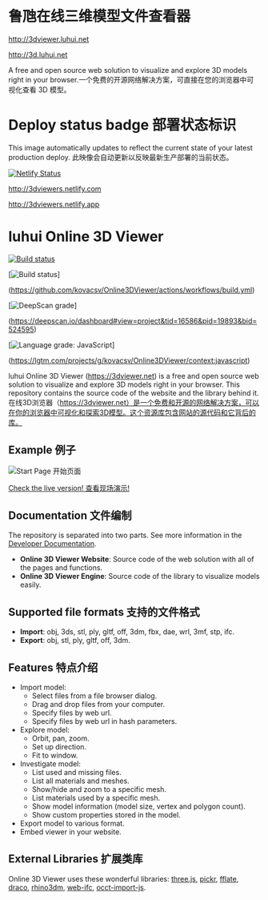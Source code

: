 # 鲁虺在线三维模型文件查看器

http://3dviewer.luhui.net


http://3d.luhui.net


A free and open source web solution to visualize and explore 3D models right in your browser.一个免费的开源网络解决方案，可直接在您的浏览器中可视化查看 3D 模型。


# Deploy status badge 部署状态标识
This image automatically updates to reflect the current state of your latest production deploy. 此映像会自动更新以反映最新生产部署的当前状态。

[![Netlify Status](https://api.netlify.com/api/v1/badges/0d587b4a-0272-4111-bbf8-42002b88cef1/deploy-status)](https://app.netlify.com/sites/3dviewers/deploys)

http://3dviewers.netlify.com

http://3dviewers.netlify.app


# luhui Online 3D Viewer

[![Build status](https://ci.appveyor.com/api/projects/status/exypq43a8kjby5n0?svg=true)](https://ci.appveyor.com/project/kovacsv/online3dviewer)

[![Build status](https://github.com/kovacsv/Online3DViewer/actions/workflows/build.yml/badge.svg)]

(https://github.com/kovacsv/Online3DViewer/actions/workflows/build.yml)

[![DeepScan grade](https://deepscan.io/api/teams/16586/projects/19893/branches/524595/badge/grade.svg)]

(https://deepscan.io/dashboard#view=project&tid=16586&pid=19893&bid=524595)

[![Language grade: JavaScript](https://img.shields.io/lgtm/grade/javascript/g/kovacsv/Online3DViewer.svg?logo=lgtm&logoWidth=18)]

(https://lgtm.com/projects/g/kovacsv/Online3DViewer/context:javascript)


luhui Online 3D Viewer (https://3dviewer.net) is a free and open source web solution to visualize and explore 3D models right in your browser. This repository contains the source code of the website and the library behind it.在线3D浏览器（https://3dviewer.net）是一个免费和开源的网络解决方案，可以在你的浏览器中可视化和探索3D模型。这个资源库包含网站的源代码和它背后的库。

## Example 例子

![Start Page 开始页面](assets/images/3dviewer_net_start_page.png?raw=true)

[Check the live version! 查看现场演示!](https://3dviewer.net/#model=https://raw.githubusercontent.com/kovacsv/Online3DViewer/dev/test/testfiles/gltf/DamagedHelmet/glTF-Binary/DamagedHelmet.glb)

## Documentation 文件编制


The repository is separated into two parts. See more information in the [Developer Documentation](https://github.com/kovacsv/Online3DViewer/wiki).

* **Online 3D Viewer Website**: Source code of the web solution with all of the pages and functions.
* **Online 3D Viewer Engine**: Source code of the library to visualize models easily.

## Supported file formats 支持的文件格式



* **Import**: obj, 3ds, stl, ply, gltf, off, 3dm, fbx, dae, wrl, 3mf, stp, ifc.
* **Export**: obj, stl, ply, gltf, off, 3dm.

## Features 特点介绍


- Import model:
  - Select files from a file browser dialog.
  - Drag and drop files from your computer.
  - Specify files by web url.
  - Specify files by web url in hash parameters.
- Explore model:
  - Orbit, pan, zoom.
  - Set up direction.
  - Fit to window.
- Investigate model:
  - List used and missing files.
  - List all materials and meshes.
  - Show/hide and zoom to a specific mesh.
  - List materials used by a specific mesh.
  - Show model information (model size, vertex and polygon count).
  - Show custom properties stored in the model.
- Export model to various format.
- Embed viewer in your website.

## External Libraries 扩展类库

Online 3D Viewer uses these wonderful libraries: [three.js](https://github.com/mrdoob/three.js), [pickr](https://github.com/Simonwep/pickr), [fflate](https://github.com/101arrowz/fflate), [draco](https://github.com/google/draco), [rhino3dm](https://github.com/mcneel/rhino3dm), [web-ifc](https://github.com/tomvandig/web-ifc), [occt-import-js](https://github.com/kovacsv/occt-import-js).
